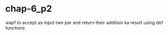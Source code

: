 # chap-6_p2
wapf to accept as input two par and  return their addition ka result using def functions
